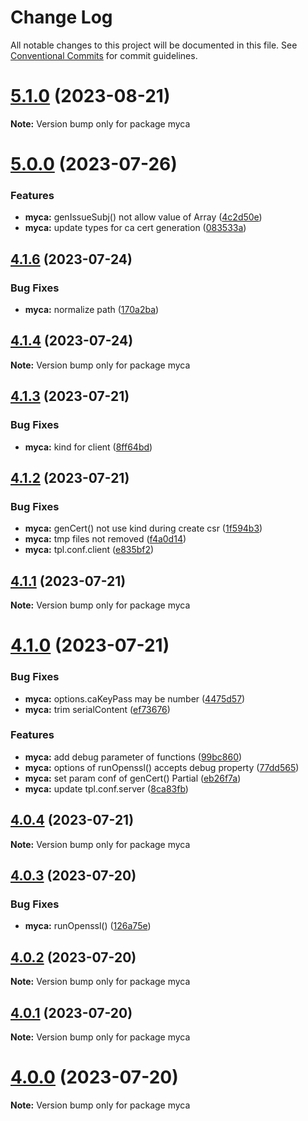 # Change Log

All notable changes to this project will be documented in this file.
See [Conventional Commits](https://conventionalcommits.org) for commit guidelines.

# [5.1.0](https://github.com/waitingsong/node-myca/compare/v5.0.0...v5.1.0) (2023-08-21)

**Note:** Version bump only for package myca





# [5.0.0](https://github.com/waitingsong/node-myca/compare/v4.2.0...v5.0.0) (2023-07-26)


### Features

* **myca:** genIssueSubj() not allow value of Array ([4c2d50e](https://github.com/waitingsong/node-myca/commit/4c2d50eee1cefdbffe7d2050c5108b9bb5f04fe0))
* **myca:** update types for ca cert generation ([083533a](https://github.com/waitingsong/node-myca/commit/083533afb302827d26eaf7c3815f1035ad31637e))





## [4.1.6](https://github.com/waitingsong/node-myca/compare/v4.1.5...v4.1.6) (2023-07-24)


### Bug Fixes

* **myca:** normalize path ([170a2ba](https://github.com/waitingsong/node-myca/commit/170a2bae74fa5c99af270b527ee0337e094f0007))





## [4.1.4](https://github.com/waitingsong/node-myca/compare/v4.1.3...v4.1.4) (2023-07-24)

**Note:** Version bump only for package myca





## [4.1.3](https://github.com/waitingsong/node-myca/compare/v4.1.2...v4.1.3) (2023-07-21)


### Bug Fixes

* **myca:** kind for client ([8ff64bd](https://github.com/waitingsong/node-myca/commit/8ff64bdef05dc994b92507787aa021f36f45d8b1))





## [4.1.2](https://github.com/waitingsong/node-myca/compare/v4.1.1...v4.1.2) (2023-07-21)


### Bug Fixes

* **myca:** genCert() not use kind during create csr ([1f594b3](https://github.com/waitingsong/node-myca/commit/1f594b3570ea2e3ad1e3b691ba971359cfadab32))
* **myca:** tmp files not removed ([f4a0d14](https://github.com/waitingsong/node-myca/commit/f4a0d14aae62f7485853f66916ecdb7a00909455))
* **myca:** tpl.conf.client ([e835bf2](https://github.com/waitingsong/node-myca/commit/e835bf250f2a00317ecb4cee20ad9ad6b5fbcd5b))





## [4.1.1](https://github.com/waitingsong/node-myca/compare/v4.1.0...v4.1.1) (2023-07-21)

**Note:** Version bump only for package myca





# [4.1.0](https://github.com/waitingsong/node-myca/compare/v4.0.4...v4.1.0) (2023-07-21)


### Bug Fixes

* **myca:** options.caKeyPass may be number ([4475d57](https://github.com/waitingsong/node-myca/commit/4475d57a8d8561d51a12abdf0103b489d9a1b445))
* **myca:** trim serialContent ([ef73676](https://github.com/waitingsong/node-myca/commit/ef73676b9814991003fb5785e03ceaf69ea7498a))


### Features

* **myca:** add debug parameter of functions ([99bc860](https://github.com/waitingsong/node-myca/commit/99bc8603674354a49ea7383476b5e5ece89e6996))
* **myca:** options of runOpenssl() accepts debug property ([77dd565](https://github.com/waitingsong/node-myca/commit/77dd5659f6b75888053ec66e3dd681a4921ac869))
* **myca:** set param conf of genCert() Partial ([eb26f7a](https://github.com/waitingsong/node-myca/commit/eb26f7abc09e5a8c5c31d14b75ae722fd6132b4e))
* **myca:** update tpl.conf.server ([8ca83fb](https://github.com/waitingsong/node-myca/commit/8ca83fb5fe20d3c45c87a2a7339701bce8532efb))





## [4.0.4](https://github.com/waitingsong/node-myca/compare/v4.0.3...v4.0.4) (2023-07-21)

**Note:** Version bump only for package myca





## [4.0.3](https://github.com/waitingsong/node-myca/compare/v4.0.2...v4.0.3) (2023-07-20)


### Bug Fixes

* **myca:** runOpenssl() ([126a75e](https://github.com/waitingsong/node-myca/commit/126a75e6c0cd6ca8b99ec835a93e4b8fbb18c0cc))





## [4.0.2](https://github.com/waitingsong/node-myca/compare/v4.0.1...v4.0.2) (2023-07-20)

**Note:** Version bump only for package myca





## [4.0.1](https://github.com/waitingsong/node-myca/compare/v4.0.0...v4.0.1) (2023-07-20)

**Note:** Version bump only for package myca





# [4.0.0](https://github.com/waitingsong/node-myca/compare/v3.2.0...v4.0.0) (2023-07-20)

**Note:** Version bump only for package myca

